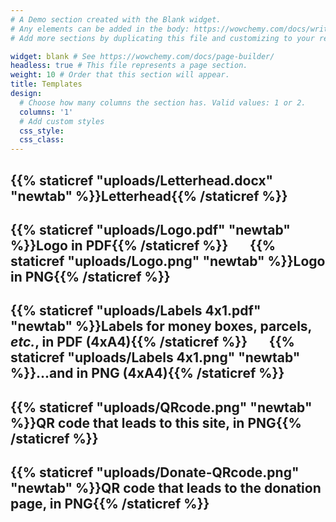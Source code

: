 ```yaml
---
# A Demo section created with the Blank widget.
# Any elements can be added in the body: https://wowchemy.com/docs/writing-markdown-latex/
# Add more sections by duplicating this file and customizing to your requirements.

widget: blank # See https://wowchemy.com/docs/page-builder/
headless: true # This file represents a page section.
weight: 10 # Order that this section will appear.
title: Templates  
design:
  # Choose how many columns the section has. Valid values: 1 or 2.
  columns: '1'
  # Add custom styles
  css_style:
  css_class:
---
```


## <i class="fa-solid fa-file-word" style="color:#085BB9"></i> {{% staticref "uploads/Letterhead.docx" "newtab" %}}Letterhead{{% /staticref %}}

## <i class="fa-solid fa-file-pdf" style="color:#085BB9"></i> {{% staticref "uploads/Logo.pdf" "newtab" %}}Logo in PDF{{% /staticref %}} &nbsp;&nbsp;&nbsp;&nbsp;&nbsp; <i class="fa-solid fa-file-image" style="color:#085BB9"></i> {{% staticref "uploads/Logo.png" "newtab" %}}Logo in PNG{{% /staticref %}}

## <i class="fa-solid fa-file-pdf" style="color:#085BB9"></i> {{% staticref "uploads/Labels 4x1.pdf" "newtab" %}}Labels for money boxes, parcels, *etc.*, in PDF (4xA4){{% /staticref %}} &nbsp;&nbsp;&nbsp;&nbsp;&nbsp;  <i class="fa-solid fa-file-image" style="color:#085BB9"></i> {{% staticref "uploads/Labels 4x1.png" "newtab" %}}...and in PNG (4xA4){{% /staticref %}}

## <i class="fa-solid fa-file-image" style="color:#085BB9"></i> {{% staticref "uploads/QRcode.png" "newtab" %}}QR code that leads to this site, in PNG{{% /staticref %}}


## <i class="fa-solid fa-file-image" style="color:#085BB9"></i> {{% staticref "uploads/Donate-QRcode.png" "newtab" %}}QR code that leads to the donation page, in PNG{{% /staticref %}}

